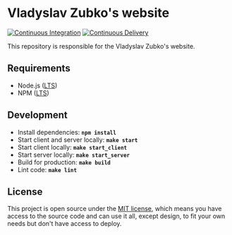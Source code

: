# Vladyslav Zubko's website

[![Continuous Integration](https://github.com/what1s1ove/whatislove.dev/actions/workflows/ci.yml/badge.svg)](https://github.com/what1s1ove/whatislove.dev/actions/workflows/ci.yml)
[![Continuous Delivery](https://github.com/what1s1ove/whatislove.dev/actions/workflows/cd.yml/badge.svg)](https://github.com/what1s1ove/whatislove.dev/actions/workflows/cd.yml)

This repository is responsible for the Vladyslav Zubko's website.

## Requirements
- Node.js ([LTS](https://nodejs.org/en/about/previous-releases))
- NPM ([LTS](https://nodejs.org/en/about/previous-releases))

## Development
- Install dependencies: **`npm install`**
- Start client and server locally: **`make start`**
- Start client locally: **`make start_client`**
- Start server locally: **`make start_server`**
- Build for production: **`make build`**
- Lint code: **`make lint`**

## License

This project is open source under the [MIT license](./LICENSE), which means you have access to the source code and can use it all, except design, to fit your own needs but don't have access to deploy.
